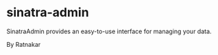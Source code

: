 sinatra-admin
=============

SinatraAdmin  provides an easy-to-use interface for managing your data.

By Ratnakar

